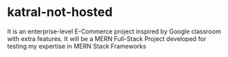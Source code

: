 # katral-not-hosted
 It is an enterprise-level E-Commerce project inspired by Google classroom with extra features. It will be a MERN Full-Stack Project developed for testing my expertise in MERN Stack Frameworks

